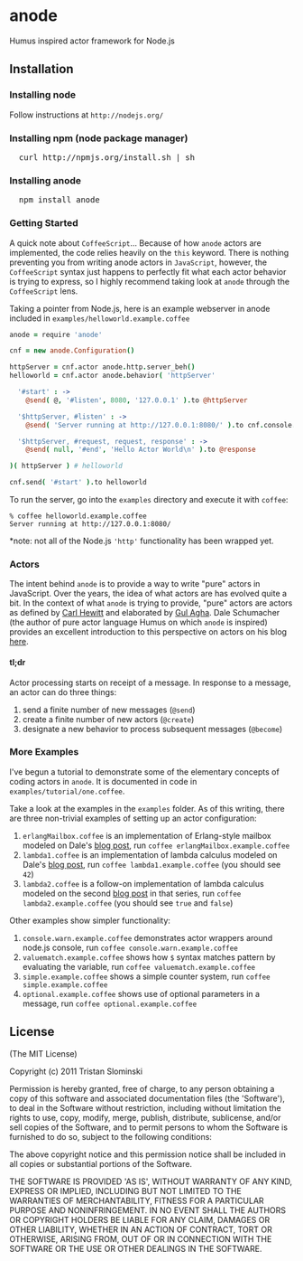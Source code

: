 # anode

Humus inspired actor framework for Node.js

## Installation

### Installing node
Follow instructions at `http://nodejs.org/`

### Installing npm (node package manager)
<pre>
  curl http://npmjs.org/install.sh | sh
</pre>

### Installing anode
<pre>
  npm install anode
</pre>

### Getting Started

A quick note about `CoffeeScript`... Because of how `anode` actors are implemented, the code relies heavily on the `this` keyword. There is nothing preventing you from writing anode actors in `JavaScript`, however, the `CoffeeScript` syntax just happens to perfectly fit what each actor behavior is trying to express, so I highly recommend taking look at `anode` through the `CoffeeScript` lens.

Taking a pointer from Node.js, here is an example webserver in anode included in `examples/helloworld.example.coffee`
  
```coffeescript
anode = require 'anode'

cnf = new anode.Configuration()

httpServer = cnf.actor anode.http.server_beh()
helloworld = cnf.actor anode.behavior( 'httpServer'

  '#start' : ->
    @send( @, '#listen', 8080, '127.0.0.1' ).to @httpServer

  '$httpServer, #listen' : ->
    @send( 'Server running at http://127.0.0.1:8080/' ).to cnf.console.log

  '$httpServer, #request, request, response' : ->
    @send( null, '#end', 'Hello Actor World\n' ).to @response  

)( httpServer ) # helloworld

cnf.send( '#start' ).to helloworld
```

To run the server, go into the `examples` directory and execute it with `coffee`:

    % coffee helloworld.example.coffee
    Server running at http://127.0.0.1:8080/

*note: not all of the Node.js `'http'` functionality has been wrapped yet.

### Actors

The intent behind `anode` is to provide a way to write "pure" actors in JavaScript. Over the years, the idea of what actors are has evolved quite a bit. In the context of what `anode` is trying to provide, "pure" actors are actors as defined by [Carl Hewitt](http://hdl.handle.net/1721.1/6272) and elaborated by [Gul Agha](http://hdl.handle.net/1721.1/6952). Dale Schumacher (the author of pure actor language Humus on which `anode` is inspired) provides an excellent introduction to this perspective on actors on his blog [here](http://www.dalnefre.com/wp/2010/05/deconstructing-the-actor-model/).

#### tl;dr

Actor processing starts on receipt of a message. In response to a message, an actor can do three things:

1. send a finite number of new messages (`@send`)
2. create a finite number of new actors (`@create`)
3. designate a new behavior to process subsequent messages (`@become`)

### More Examples

I've begun a tutorial to demonstrate some of the elementary concepts of coding actors in `anode`. It is documented in code in `examples/tutorial/one.coffee`.

Take a look at the examples in the `examples` folder. As of this writing, there
are three non-trivial examples of setting up an actor configuration:

1. `erlangMailbox.coffee` is an implementation of Erlang-style mailbox modeled on Dale's [blog post](http://www.dalnefre.com/wp/2011/10/erlang-style-mailboxes/), run `coffee erlangMailbox.example.coffee`
2. `lambda1.coffee` is an implementation of lambda calculus modeled on Dale's [blog post](http://www.dalnefre.com/wp/2010/08/evaluating-expressions-part-1-core-lambda-calculus/), run `coffee lambda1.example.coffee` (you should see `42`)
3. `lambda2.coffee` is a follow-on implementation of lambda calculus modeled on the second [blog post](http://www.dalnefre.com/wp/2010/09/evaluating-expressions-part-2-conditional-special-form/) in that series, run `coffee lambda2.example.coffee` (you should see `true` and `false`)

Other examples show simpler functionality:

1. `console.warn.example.coffee` demonstrates actor wrappers around node.js console, run `coffee console.warn.example.coffee`
2. `valuematch.example.coffee` shows how `$` syntax matches pattern by evaluating the variable, run `coffee valuematch.example.coffee`
3. `simple.example.coffee` shows a simple counter system, run `coffee simple.example.coffee`
4. `optional.example.coffee` shows use of optional parameters in a message, run `coffee optional.example.coffee`

## License

(The MIT License)

Copyright (c) 2011 Tristan Slominski

Permission is hereby granted, free of charge, to any person obtaining a copy of this software and associated documentation files (the 'Software'), to deal in the Software without restriction, including without limitation the rights to use, copy, modify, merge, publish, distribute, sublicense, and/or sell copies of the Software, and to permit persons to whom the Software is furnished to do so, subject to the following conditions:

The above copyright notice and this permission notice shall be included in all copies or substantial portions of the Software.

THE SOFTWARE IS PROVIDED 'AS IS', WITHOUT WARRANTY OF ANY KIND, EXPRESS OR IMPLIED, INCLUDING BUT NOT LIMITED TO THE WARRANTIES OF MERCHANTABILITY, FITNESS FOR A PARTICULAR PURPOSE AND NONINFRINGEMENT. IN NO EVENT SHALL THE AUTHORS OR COPYRIGHT HOLDERS BE LIABLE FOR ANY CLAIM, DAMAGES OR OTHER LIABILITY, WHETHER IN AN ACTION OF CONTRACT, TORT OR OTHERWISE, ARISING FROM, OUT OF OR IN CONNECTION WITH THE SOFTWARE OR THE USE OR OTHER DEALINGS IN THE SOFTWARE.